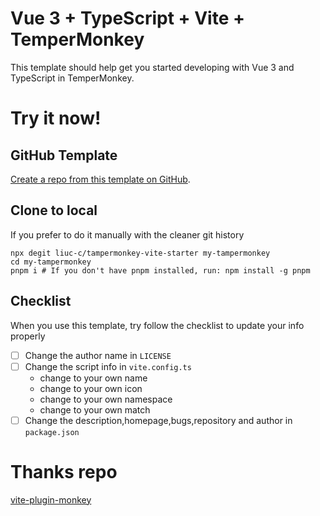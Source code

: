 # Vue 3 + TypeScript + Vite + TemperMonkey

This template should help get you started developing with Vue 3 and TypeScript in TemperMonkey.

# Try it now!

## GitHub Template

[Create a repo from this template on GitHub](https://github.com/liuc-c/tampermonkey-vite-starter/generate).

## Clone to local

If you prefer to do it manually with the cleaner git history

```shell
npx degit liuc-c/tampermonkey-vite-starter my-tampermonkey
cd my-tampermonkey
pnpm i # If you don't have pnpm installed, run: npm install -g pnpm
```

## Checklist

When you use this template, try follow the checklist to update your info properly

- [ ] Change the author name in `LICENSE`
- [ ] Change the script info in `vite.config.ts`
    - change to your own name
    - change to your own icon
    - change to your own namespace
    - change to your own match
- [ ] Change the description,homepage,bugs,repository and author in `package.json`

# Thanks repo

[vite-plugin-monkey](https://github.com/lisonge/vite-plugin-monkey)

